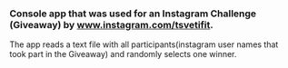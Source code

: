 ### Console app that was used for an Instagram Challenge (Giveaway) by www.instagram.com/tsvetifit.
The app reads a text file with all participants(instagram user names that took part in the Giveaway) and randomly selects one winner. 
